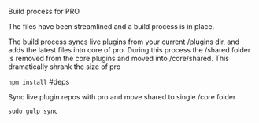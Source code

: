 Build process for PRO

The files have been streamlined and a build process is in place.

The build process syncs live plugins from your current /plugins dir, and adds the latest files into core of pro. During this process the /shared folder is removed from the core plugins and moved into /core/shared. This dramatically shrank the size of pro

`npm install` #deps

Sync live plugin repos with pro and move shared to single /core folder

`sudo gulp sync`